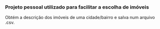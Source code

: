 ### Projeto pessoal utilizado para facilitar a escolha de imóveis
Obtém a descrição dos imóveis de uma cidade/bairro e salva num arquivo .csv.
